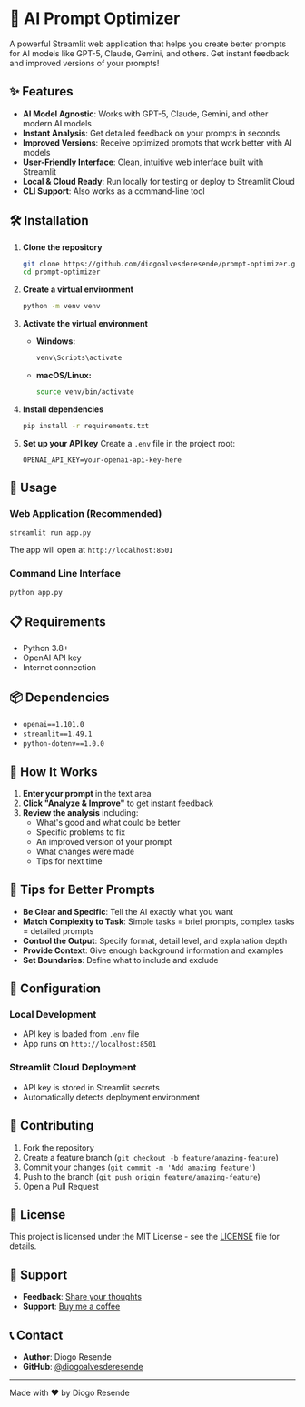 # 🚀 AI Prompt Optimizer

A powerful Streamlit web application that helps you create better prompts for AI models like GPT-5, Claude, Gemini, and others. Get instant feedback and improved versions of your prompts!

## ✨ Features

- **AI Model Agnostic**: Works with GPT-5, Claude, Gemini, and other modern AI models
- **Instant Analysis**: Get detailed feedback on your prompts in seconds
- **Improved Versions**: Receive optimized prompts that work better with AI models
- **User-Friendly Interface**: Clean, intuitive web interface built with Streamlit
- **Local & Cloud Ready**: Run locally for testing or deploy to Streamlit Cloud
- **CLI Support**: Also works as a command-line tool

## 🛠️ Installation

1. **Clone the repository**
   ```bash
   git clone https://github.com/diogoalvesderesende/prompt-optimizer.git
   cd prompt-optimizer
   ```

2. **Create a virtual environment**
   ```bash
   python -m venv venv
   ```

3. **Activate the virtual environment**
   - **Windows:**
     ```bash
     venv\Scripts\activate
     ```
   - **macOS/Linux:**
     ```bash
     source venv/bin/activate
     ```

4. **Install dependencies**
   ```bash
   pip install -r requirements.txt
   ```

5. **Set up your API key**
   Create a `.env` file in the project root:
   ```
   OPENAI_API_KEY=your-openai-api-key-here
   ```

## 🚀 Usage

### Web Application (Recommended)
```bash
streamlit run app.py
```
The app will open at `http://localhost:8501`

### Command Line Interface
```bash
python app.py
```

## 📋 Requirements

- Python 3.8+
- OpenAI API key
- Internet connection

## 📦 Dependencies

- `openai==1.101.0`
- `streamlit==1.49.1`
- `python-dotenv==1.0.0`

## 🎯 How It Works

1. **Enter your prompt** in the text area
2. **Click "Analyze & Improve"** to get instant feedback
3. **Review the analysis** including:
   - What's good and what could be better
   - Specific problems to fix
   - An improved version of your prompt
   - What changes were made
   - Tips for next time

## 🌟 Tips for Better Prompts

- **Be Clear and Specific**: Tell the AI exactly what you want
- **Match Complexity to Task**: Simple tasks = brief prompts, complex tasks = detailed prompts
- **Control the Output**: Specify format, detail level, and explanation depth
- **Provide Context**: Give enough background information and examples
- **Set Boundaries**: Define what to include and exclude

## 🔧 Configuration

### Local Development
- API key is loaded from `.env` file
- App runs on `http://localhost:8501`

### Streamlit Cloud Deployment
- API key is stored in Streamlit secrets
- Automatically detects deployment environment

## 🤝 Contributing

1. Fork the repository
2. Create a feature branch (`git checkout -b feature/amazing-feature`)
3. Commit your changes (`git commit -m 'Add amazing feature'`)
4. Push to the branch (`git push origin feature/amazing-feature`)
5. Open a Pull Request

## 📝 License

This project is licensed under the MIT License - see the [LICENSE](LICENSE) file for details.

## 🙏 Support

- **Feedback**: [Share your thoughts](https://6yoersztgja.typeform.com/to/Cgxtnpq1)
- **Support**: [Buy me a coffee](https://buymeacoffee.com/diogoalvesx)

## 📞 Contact

- **Author**: Diogo Resende
- **GitHub**: [@diogoalvesderesende](https://github.com/diogoalvesderesende)

---

Made with ❤️ by Diogo Resende
